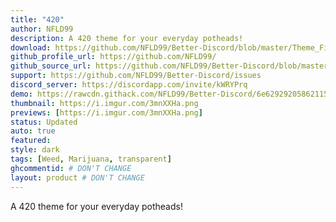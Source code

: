 ```yaml
---
title: "420"
author: NFLD99
description: A 420 theme for your everyday potheads!
download: https://github.com/NFLD99/Better-Discord/blob/master/Theme_File/420.theme.css
github_profile_url: https://github.com/NFLD99/
github_source_url: https://github.com/NFLD99/Better-Discord/blob/master/Theme_File/420.theme.css
support: https://github.com/NFLD99/Better-Discord/issues
discord_server: https://discordapp.com/invite/kWRYPrq
demo: https://rawcdn.githack.com/NFLD99/Better-Discord/6e62929205862115c74be44b02ee011d4c008427/Theme_File/420.theme.css
thumbnail: https://i.imgur.com/3mnXXHa.png
previews: [https://i.imgur.com/3mnXXHa.png]
status: Updated
auto: true
featured: 
style: dark
tags: [Weed, Marijuana, transparent]
ghcommentid: # DON'T CHANGE
layout: product # DON'T CHANGE
---
```

A 420 theme for your everyday potheads!